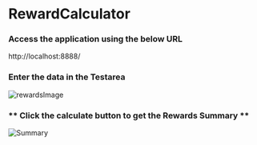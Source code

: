 # RewardCalculator

### **Access the application using the below URL**

http://localhost:8888/

### **Enter the data in the Testarea** 

![rewardsImage](https://user-images.githubusercontent.com/71612915/93727041-539a4f80-fb87-11ea-8f18-2a1b0a239468.PNG)

### ** Click the calculate button to get the Rewards Summary ** 

![Summary](https://user-images.githubusercontent.com/71612915/93727055-61e86b80-fb87-11ea-8e58-85289dee16c8.PNG)

